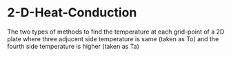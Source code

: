 # 2-D-Heat-Conduction
The two types of methods to find the temperature at each grid-point of a 2D plate where three adjucent side temperature is same (taken as To) and the fourth side temperature is higher (taken as Ta)
